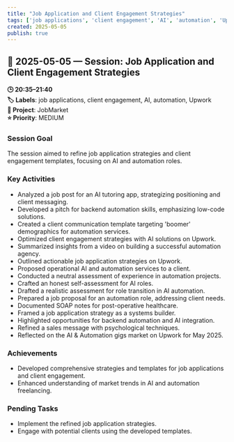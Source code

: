 ```yaml
---
title: "Job Application and Client Engagement Strategies"
tags: ['job applications', 'client engagement', 'AI', 'automation', 'Upwork']
created: 2025-05-05
publish: true
---
```


## 📅 2025-05-05 — Session: Job Application and Client Engagement Strategies

**🕒 20:35–21:40**  
**🏷️ Labels**: job applications, client engagement, AI, automation, Upwork  
**📂 Project**: JobMarket  
**⭐ Priority**: MEDIUM  


### Session Goal
The session aimed to refine job application strategies and client engagement templates, focusing on AI and automation roles.

### Key Activities
- Analyzed a job post for an AI tutoring app, strategizing positioning and client messaging.
- Developed a pitch for backend automation skills, emphasizing low-code solutions.
- Created a client communication template targeting 'boomer' demographics for automation services.
- Optimized client engagement strategies with AI solutions on Upwork.
- Summarized insights from a video on building a successful automation agency.
- Outlined actionable job application strategies on Upwork.
- Proposed operational AI and automation services to a client.
- Conducted a neutral assessment of experience in automation projects.
- Crafted an honest self-assessment for AI roles.
- Drafted a realistic assessment for role transition in AI automation.
- Prepared a job proposal for an automation role, addressing client needs.
- Documented SOAP notes for post-operative healthcare.
- Framed a job application strategy as a systems builder.
- Highlighted opportunities for backend automation and AI integration.
- Refined a sales message with psychological techniques.
- Reflected on the AI & Automation gigs market on Upwork for May 2025.

### Achievements
- Developed comprehensive strategies and templates for job applications and client engagement.
- Enhanced understanding of market trends in AI and automation freelancing.

### Pending Tasks
- Implement the refined job application strategies.
- Engage with potential clients using the developed templates.

